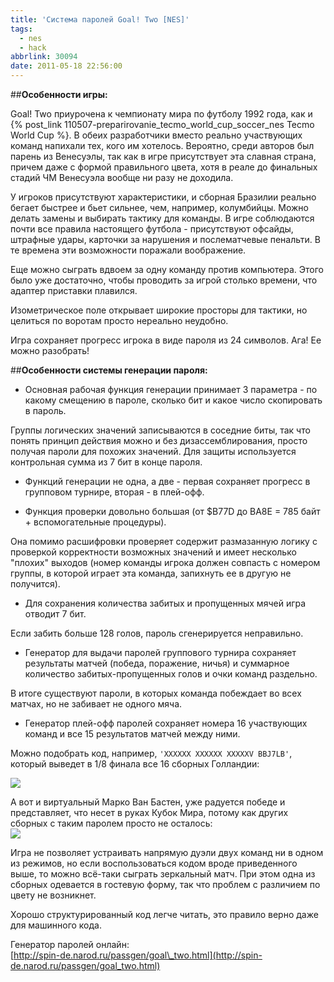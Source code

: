```yaml
---
title: 'Система паролей Goal! Two [NES]'
tags:
  - nes
  - hack
abbrlink: 30094
date: 2011-05-18 22:56:00
---
```


##**Особенности игры:**  

Goal! Two приурочена к чемпионату мира по футболу 1992 года, как и {% post_link 110507-preparirovanie_tecmo_world_cup_soccer_nes Tecmo World Cup %}. В обеих разработчики вместо реально участвующих команд напихали тех, кого им хотелось. Вероятно, среди авторов был парень из Венесуэлы, так как в игре присутствует эта славная страна, причем даже с формой правильного цвета, хотя в реале до финальных стадий ЧМ Венесуэла вообще ни разу не доходила.

У игроков присутствуют характеристики, и сборная Бразилии реально бегает быстрее и бьет сильнее, чем, например, колумбийцы. Можно делать замены и выбирать тактику для команды. В игре соблюдаются почти все правила настоящего футбола - присутствуют офсайды, штрафные удары, карточки за нарушения и послематчевые пенальти. В те времена эти возможности поражали воображение.   

Еще можно сыграть вдвоем за одну команду против компьютера. Этого было уже достаточно, чтобы проводить за игрой столько времени, что адаптер приставки плавился.  

Изометрическое поле открывает широкие просторы для тактики, но целиться по воротам просто нереально неудобно.  

Игра сохраняет прогресс игрока в виде пароля из 24 символов. Ага! Ее можно разобрать!  

##**Особенности системы генерации пароля:**  

- Основная рабочая функция генерации принимает 3 параметра - по какому смещению в пароле, сколько бит и какое число скопировать в пароль. 

Группы логических значений записываются в соседние биты, так что понять принцип действия можно и без дизассемблирования, просто получая пароли для похожих значений. Для защиты используется контрольная сумма из 7 бит в конце пароля.  
  
- Функций генерации не одна, а две - первая сохраняет прогресс в групповом турнире, вторая - в плей-офф.  
  
- Функция проверки довольно большая (от $B77D до BA8E = 785 байт + вспомогательные процедуры).

Она помимо расшифровки проверяет содержит размазанную логику с проверкой корректности возможных значений и имеет несколько "плохих" выходов (номер команды игрока должен совпасть с номером группы, в которой играет эта команда, запихнуть ее в другую не получится).  
  
- Для сохранения количества забитых и пропущенных мячей игра отводит 7 бит. 

Если забить больше 128 голов, пароль сгенерируется неправильно.  
  
- Генератор для выдачи паролей группового турнира сохраняет результаты матчей (победа, поражение, ничья) и суммарное количество забитых-пропущенных голов и очки команд раздельно.

В итоге существуют пароли, в которых команда побеждает во всех матчах, но не забивает не одного мяча.  

- Генератор плей-офф паролей сохраняет номера 16 участвующих команд и все 15 результатов матчей между ними. 

Можно подобрать код, например, `'XXXXXX XXXXXX XXXXXV BBJ7LB'`, который выведет в 1/8 финала все 16 сборных Голландии:   

[![](http://pics.livejournal.com/spiiin/pic/0001h3t3)](http://pics.livejournal.com/spiiin/pic/0001h3t3/)

А вот и виртуальный Марко Ван Бастен, уже радуется победе и представляет, что несет в руках Кубок Мира, потому как других сборных с таким паролем просто не осталось:  
[![](http://pics.livejournal.com/spiiin/pic/0001k4b1)](http://pics.livejournal.com/spiiin/pic/0001k4b1/)  
  
Игра не позволяет устраивать напрямую дуэли двух команд ни в одном из режимов, но если воспользоваться кодом вроде приведенного выше, то можно всё-таки сыграть зеркальный матч. При этом одна из сборных одевается в гостевую форму, так что проблем с различием по цвету не возникнет.  
  
Хорошо структурированный код легче читать, это правило верно даже для машинного кода.  
  
Генератор паролей онлайн:  
[http://spin-de.narod.ru/passgen/goal\_two.html](http://spin-de.narod.ru/passgen/goal_two.html)